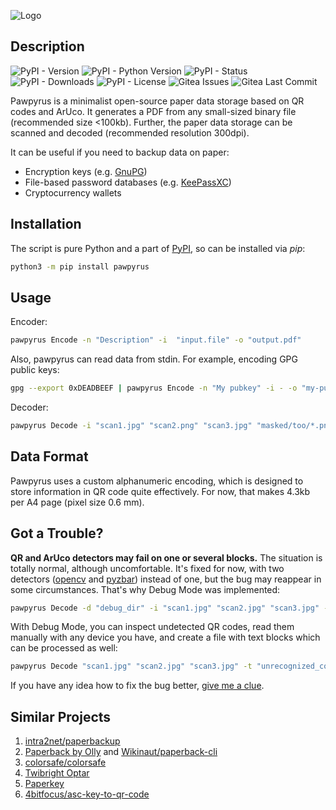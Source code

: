 ![Logo](https://codeberg.org/screwery/pawpyrus/raw/branch/main/logo.svg)

## Description

![PyPI - Version](https://img.shields.io/pypi/v/pawpyrus?style=flat-square)
![PyPI - Python Version](https://img.shields.io/pypi/pyversions/pawpyrus?style=flat-square)
![PyPI - Status](https://img.shields.io/pypi/status/pawpyrus?style=flat-square)
![PyPI - Downloads](https://img.shields.io/pypi/dm/pawpyrus?style=flat-square)
![PyPI - License](https://img.shields.io/pypi/l/pawpyrus?style=flat-square)
![Gitea Issues](https://img.shields.io/gitea/issues/open/screwery/pawpyrus?gitea_url=https%3A%2F%2Fcodeberg.org&style=flat-square)
![Gitea Last Commit](https://img.shields.io/gitea/last-commit/screwery/pawpyrus?gitea_url=https%3A%2F%2Fcodeberg.org&style=flat-square)

Pawpyrus is a minimalist open-source paper data storage based on QR codes and ArUco.
It generates a PDF from any small-sized binary file (recommended size <100kb).
Further, the paper data storage can be scanned and decoded (recommended resolution 300dpi).

It can be useful if you need to backup data on paper:

* Encryption keys (e.g. [GnuPG](https://gnupg.org))
* File-based password databases (e.g. [KeePassXC](https://keepassxc.org))
* Cryptocurrency wallets

## Installation

The script is pure Python and a part of [PyPI](https://pypi.org/project/pawpyrus), so can be installed via *pip*:

```bash
python3 -m pip install pawpyrus
```

## Usage

Encoder:

```bash
pawpyrus Encode -n "Description" -i  "input.file" -o "output.pdf"
```

Also, pawpyrus can read data from stdin.
For example, encoding GPG public keys:

```bash
gpg --export 0xDEADBEEF | pawpyrus Encode -n "My pubkey" -i - -o "my-pubkey.pdf"
```

Decoder:

```bash
pawpyrus Decode -i "scan1.jpg" "scan2.png" "scan3.jpg" "masked/too/*.png" -o "output.file"
```

## Data Format

Pawpyrus uses a custom alphanumeric encoding, which is designed to store information in QR code quite effectively.
For now, that makes 4.3kb per A4 page (pixel size 0.6 mm).

## Got a Trouble?

**QR and ArUco detectors may fail on one or several blocks.**
The situation is totally normal, although uncomfortable.
It's fixed for now, with two detectors ([opencv](https://github.com/opencv/opencv-python) and [pyzbar](https://github.com/NaturalHistoryMuseum/pyzbar)) instead of one, but the bug may reappear in some circumstances.
That's why Debug Mode was implemented:

```bash
pawpyrus Decode -d "debug_dir" -i "scan1.jpg" "scan2.jpg" "scan3.jpg" -o "output.file"
```

With Debug Mode, you can inspect undetected QR codes, read them manually with any device you have, and create a file with text blocks which can be processed as well:

```bash
pawpyrus Decode "scan1.jpg" "scan2.jpg" "scan3.jpg" -t "unrecognized_codes.txt" -o "output.file"
```

If you have any idea how to fix the bug better, [give me a clue](https://codeberg.org/screwery/pawpyrus/issues).

## Similar Projects

1. [intra2net/paperbackup](https://github.com/intra2net/paperbackup)
2. [Paperback by Olly](https://ollydbg.de/Paperbak/) and [Wikinaut/paperback-cli](https://github.com/Wikinaut/paperback-cli)
3. [colorsafe/colorsafe](https://github.com/colorsafe/colorsafe)
4. [Twibright Optar](http://ronja.twibright.com/optar)
5. [Paperkey](https://www.jabberwocky.com/software/paperkey)
6. [4bitfocus/asc-key-to-qr-code](https://github.com/4bitfocus/asc-key-to-qr-code)
